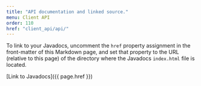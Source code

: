 ```yaml
---
title: "API documentation and linked source."
menu: Client API
order: 110
href: "client_api/api/"
---
```


To link to your Javadocs, uncomment the `href` property assignment in the front-matter of this Markdown page, and set that property to the URL (relative to this page) of the directory where the Javadocs `index.html` file is located.

[Link to Javadocs]({{ page.href }}) <!-- This is a fallback, since this page will rarely (if ever) be displayed. -->